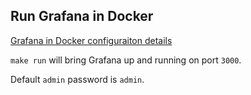 ## Run Grafana in Docker

[Grafana in Docker configuraiton details](https://grafana.com/docs/grafana/latest/administration/configure-docker/)

`make run` will bring Grafana up and running on port `3000`. 

Default `admin` password is `admin`.
